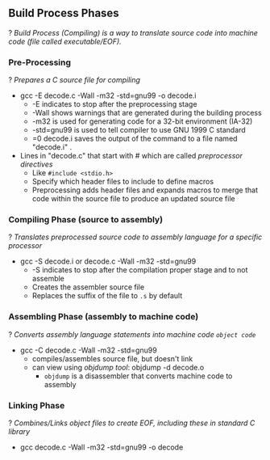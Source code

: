 ## Build Process Phases
?
*Build Process (Compiling) is a way to translate source code into machine code (file called executable/EOF).*
<!--SR:!2025-10-02,4,276-->

### Pre-Processing
?
*Prepares a C source file for compiling*
- gcc -E decode.c -Wall -m32 -std=gnu99 -o decode.i
	- -E  indicates to stop after the preprocessing stage
	- -Wall shows warnings that are generated during the building process
	- -m32 is used for generating code for a 32-bit environment (IA-32)
	- -std=gnu99 is used to tell compiler to use GNU 1999 C standard
	- =0 decode.i saves the output of the command to a file named "decode.i"
.
- Lines in "decode.c" that start with # which are called *preprocessor directives*
	- Like `#include <stdio.h>`
	- Specify which header files to include to define macros
	- Preprocessing adds header files and expands macros to merge that code within the source file to produce an updated source file
<!--SR:!2025-10-02,4,270-->

### Compiling Phase (source to assembly)
?
*Translates preprocessed source code to assembly language for a specific processor*
- gcc -S decode.i or decode.c -Wall -m32 -std=gnu99
	- -S indicates to stop after the compilation proper stage and to not assemble
	- Creates the assembler source file
	- Replaces the suffix of the file to `.s` by default
<!--SR:!2025-10-02,4,270-->

### Assembling Phase (assembly to machine code)
?
*Converts assembly language statements into machine code `object code`*
- gcc -C decode.c -Wall -m32 -std=gnu99
	- compiles/assembles source file, but doesn't link
	- can view using *objdump tool*: objdump -d decode.o
		- `objdump` is a disassembler that converts machine code to assembly
<!--SR:!2025-10-02,4,276-->

### Linking Phase
?
*Combines/Links object files to create EOF, including these in standard C library*
- gcc decode.c -Wall -m32 -std=gnu99 -o decode
<!--SR:!2025-10-02,4,270-->